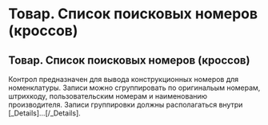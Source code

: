 ﻿---
description: 2.4.7
---
# Товар. Список поисковых номеров (кроссов)
## Товар. Список поисковых номеров (кроссов)
Контрол предназначен для вывода конструкционных номеров для номенклатуры. Записи можно сгруппировать по оригинальым номерам, штрихкоду, пользовательским номерам и наименованию производителя. 
Записи группировки должны располагаться внутри [_Details]...[/_Details].
